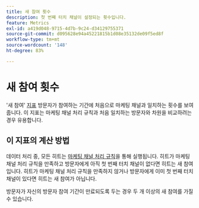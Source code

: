 ```yaml
---
title: 새 참여 횟수
description: 첫 번째 터치 채널이 설정되는 횟수입니다.
feature: Metrics
exl-id: a419d048-9715-4d7b-9c24-d34129755371
source-git-commit: d095628e94a45221815b1d08e35132de09f5ed8f
workflow-type: tm+mt
source-wordcount: '148'
ht-degree: 83%

---
```


# 새 참여 횟수

&#39;새 참여&#39; [지표](overview.md) 방문자가 참여하는 기간에 처음으로 마케팅 채널과 일치하는 횟수를 보여줍니다. 이 지표는 마케팅 채널 처리 규칙과 처음 일치하는 방문자와 차원을 비교하려는 경우 유용합니다.

## 이 지표의 계산 방법

데이터 처리 중, 모든 히트는 [마케팅 채널 처리 규칙](/help/admin/admin/c-manage-report-suites/c-edit-report-suites/marketing-channels/c-rules.md)을 통해 실행됩니다. 히트가 마케팅 채널 처리 규칙을 만족하고 방문자에게 아직 첫 번째 터치 채널이 없다면 히트는 새 참여입니다. 히트가 마케팅 채널 처리 규칙을 만족하지 않거나 방문자에게 이미 첫 번째 터치 채널이 있다면 히트는 새 참여가 아닙니다.

방문자가 자신의 방문자 참여 기간이 만료되도록 두는 경우 두 개 이상의 새 참여를 가질 수 있습니다.
